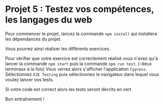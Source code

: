 # Projet 5 : Testez vos compétences, les langages du web

 Pour commencer le projet, lancez la commande `npm install` qui installera les dépendances du projet. 
 
Vous pourrez ainsi réaliser les différents exercices. 

Pour vérifier que votre exercice est correctement réalisé vous n'avez qu'à lancer la commande `npm start` puis la commande `npm run test`.  (-deux terminaux à la fois)
Vous verrez alors s'afficher l'application `Cypress`. 
Sélectionnez `E2E Testing` puis sélectionnez le navigateur dans lequel vous voulez lancer vos tests. 

Si votre code est correct alors les tests seront décrits en vert. 

Bon entraînement !
